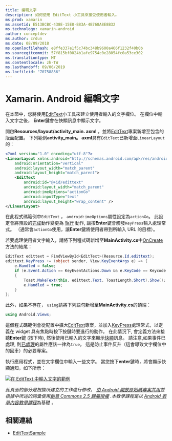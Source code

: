 ```yaml
---
title: 編輯文字
description: 如何使用 EditText 小工具來接受使用者輸入。
ms.prod: xamarin
ms.assetid: E513BCBC-438E-15E8-B83A-4B768A8E8B32
ms.technology: xamarin-android
author: conceptdev
ms.author: crdun
ms.date: 08/09/2018
ms.openlocfilehash: e8ffe337e1f5c74bc348b9600a466f1232f40b0b
ms.sourcegitcommit: 57f815bf0024b1afe9754c0e28054fc0a53ce302
ms.translationtype: MT
ms.contentlocale: zh-TW
ms.lasthandoff: 09/06/2019
ms.locfileid: "70758836"
---
```

# <a name="xamarinandroid-edit-text"></a>Xamarin. Android 編輯文字

在本節中，您將使用[EditText](xref:Android.Widget.EditText)小工具來建立使用者輸入的文字欄位。 在欄位中輸入文字之後， **Enter**鍵會在快顯訊息中顯示文字。

開啟**Resources/layout/activity_main. axml** ，並將[EditText](xref:Android.Widget.EditText)專案新增至包含的版面配置。 下列範例**activity_main。 axml**具有`EditText`已新增至`LinearLayout`的：

```xml
<?xml version="1.0" encoding="utf-8"?>
<LinearLayout xmlns:android="http://schemas.android.com/apk/res/android"
    android:orientation="vertical"
    android:layout_width="match_parent"
    android:layout_height="match_parent">
    <EditText
        android:id="@+id/edittext"
        android:layout_width="match_parent"
        android:imeOptions="actionGo"
        android:inputType="text"
        android:layout_height="wrap_content" />
</LinearLayout>
```

在此程式碼範例中`EditText` ， `android:imeOptions`屬性設定為`actionGo`。 此設定會將預設的[完成](https://developer.android.com/reference/android/view/inputmethod/EditorInfo#IME_ACTION_DONE)動作變更為 [執行](https://developer.android.com/reference/android/view/inputmethod/EditorInfo#IME_ACTION_GO) 動作, 讓按**Enter**鍵會觸發`KeyPress`輸入處理常式。
（通常會`actionGo`使用，讓**Enter**鍵將使用者帶到所輸入 URL 的目標）。

若要處理使用者文字輸入，請將下列程式碼新增至**MainActivity.cs**中[OnCreate](xref:Android.App.Activity.OnCreate*)方法的結尾：

```csharp
EditText edittext = FindViewById<EditText>(Resource.Id.edittext);
edittext.KeyPress += (object sender, View.KeyEventArgs e) => {
    e.Handled = false;
    if (e.Event.Action == KeyEventActions.Down && e.KeyCode == Keycode.Enter) 
    {
        Toast.MakeText(this, edittext.Text, ToastLength.Short).Show();
        e.Handled = true;
    }
};
```

此外，如果不存在， `using`請將下列語句新增至**MainActivity.cs**的頂端：

```csharp
using Android.Views;
```

這個程式碼範例會從配置中擴大[EditText](xref:Android.Widget.EditText)專案，並加入[KeyPress](xref:Android.Views.View.KeyPress)處理常式，以定義在 widget 具有焦點時按下按鍵時要進行的動作。 在此情況下, 會定義方法來接聽**Enter**鍵 (按下時), 然後使用已輸入的文字來顯示[快顯](xref:Android.Widget.Toast)訊息。 請注意,如果事件已處理, 則[已處理](xref:Android.Views.View.KeyEventArgs.Handled)的屬性應該一律為`true`。 這是防止事件反升（這會導致文字欄位中的回車）的必要專案。

執行應用程式，並在文字欄位中輸入一些文字。 當您按下**enter**鍵時，將會顯示快顯通知，如下所示：

[![在 EditText 中輸入文字的範例](edit-text-images/edit-text-sml.png)](edit-text-images/edit-text.png#lightbox)

*此頁面的部分是根據所建立的工作進行修改，* [*由 Android 開放原始碼專案共用*](http://code.google.com/policies.html)*並根據中所述的詞彙使用*[*創意 Commons 2.5 歸屬授權*](http://creativecommons.org/licenses/by/2.5/) *.本教學課程是以* [*Android 表單內容教學課程*](https://developer.android.com/resources/tutorials/views/hello-formstuff.html)為基礎 *。*

## <a name="related-links"></a>相關連結

- [EditTextSample](https://docs.microsoft.com/samples/xamarin/monodroid-samples/userinterface-edittextsample)
